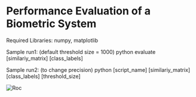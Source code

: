 # Performance Evaluation of a Biometric SystemRequired Libraries: numpy, matplotlibSample run1: (default threshold size = 1000)python evaluate [similariy_matrix] [class_labels]Sample run2: (to change precision)python [script_name] [similariy_matrix] [class_labels] [threshold_size]![Roc](https://github.com/omercelik-cs/Biometric-System-Performance-Evaluation/blob/master/roc.PNG)